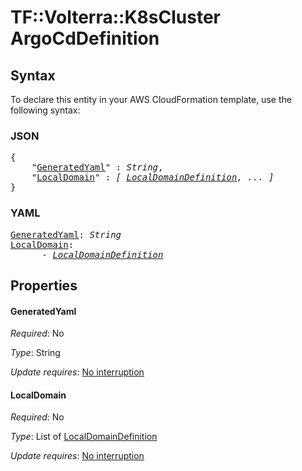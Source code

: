 # TF::Volterra::K8sCluster ArgoCdDefinition

## Syntax

To declare this entity in your AWS CloudFormation template, use the following syntax:

### JSON

<pre>
{
    "<a href="#generatedyaml" title="GeneratedYaml">GeneratedYaml</a>" : <i>String</i>,
    "<a href="#localdomain" title="LocalDomain">LocalDomain</a>" : <i>[ <a href="localdomaindefinition.md">LocalDomainDefinition</a>, ... ]</i>
}
</pre>

### YAML

<pre>
<a href="#generatedyaml" title="GeneratedYaml">GeneratedYaml</a>: <i>String</i>
<a href="#localdomain" title="LocalDomain">LocalDomain</a>: <i>
      - <a href="localdomaindefinition.md">LocalDomainDefinition</a></i>
</pre>

## Properties

#### GeneratedYaml

_Required_: No

_Type_: String

_Update requires_: [No interruption](https://docs.aws.amazon.com/AWSCloudFormation/latest/UserGuide/using-cfn-updating-stacks-update-behaviors.html#update-no-interrupt)

#### LocalDomain

_Required_: No

_Type_: List of <a href="localdomaindefinition.md">LocalDomainDefinition</a>

_Update requires_: [No interruption](https://docs.aws.amazon.com/AWSCloudFormation/latest/UserGuide/using-cfn-updating-stacks-update-behaviors.html#update-no-interrupt)

